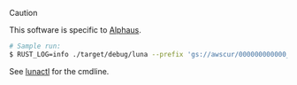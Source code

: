 > [!CAUTION]
> This software is specific to [Alphaus](https://alphaus.cloud/).

```sh
# Sample run:
$ RUST_LOG=info ./target/debug/luna --prefix 'gs://awscur/000000000000_2025-08*.csv'
```

See [lunactl](https://github.com/flowerinthenight/lunactl/) for the cmdline.
